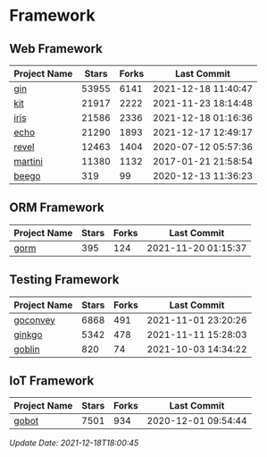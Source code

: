 # Framework

## Web Framework
| Project Name | Stars | Forks | Last Commit |
| ------------ | ----- | ----- | ----------- |
| [gin](https://github.com/gin-gonic/gin) | 53955 | 6141 | 2021-12-18 11:40:47 |
| [kit](https://github.com/go-kit/kit) | 21917 | 2222 | 2021-11-23 18:14:48 |
| [iris](https://github.com/kataras/iris) | 21586 | 2336 | 2021-12-18 01:16:36 |
| [echo](https://github.com/labstack/echo) | 21290 | 1893 | 2021-12-17 12:49:17 |
| [revel](https://github.com/revel/revel) | 12463 | 1404 | 2020-07-12 05:57:36 |
| [martini](https://github.com/go-martini/martini) | 11380 | 1132 | 2017-01-21 21:58:54 |
| [beego](https://github.com/astaxie/beego) | 319 | 99 | 2020-12-13 11:36:23 |

## ORM Framework
| Project Name | Stars | Forks | Last Commit |
| ------------ | ----- | ----- | ----------- |
| [gorm](https://github.com/jinzhu/gorm) | 395 | 124 | 2021-11-20 01:15:37 |

## Testing Framework
| Project Name | Stars | Forks | Last Commit |
| ------------ | ----- | ----- | ----------- |
| [goconvey](https://github.com/smartystreets/goconvey) | 6868 | 491 | 2021-11-01 23:20:26 |
| [ginkgo](https://github.com/onsi/ginkgo) | 5342 | 478 | 2021-11-11 15:28:03 |
| [goblin](https://github.com/franela/goblin) | 820 | 74 | 2021-10-03 14:34:22 |

## IoT Framework
| Project Name | Stars | Forks | Last Commit |
| ------------ | ----- | ----- | ----------- |
| [gobot](https://github.com/hybridgroup/gobot) | 7501 | 934 | 2020-12-01 09:54:44 |

*Update Date: 2021-12-18T18:00:45*
